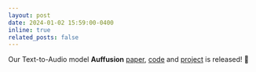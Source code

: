 ```yaml
---
layout: post
date: 2024-01-02 15:59:00-0400
inline: true
related_posts: false
---
```


Our Text-to-Audio model **Auffusion** [paper](https://arxiv.org/abs/2401.01044), [code](https://github.com/happylittlecat2333/Auffusion) and [project](https://auffusion.github.io/) is released! 🎉